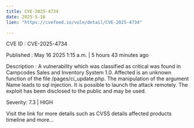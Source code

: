 ```yaml
---
title: CVE-2025-4734
date: 2025-5-16
lien: "https://cvefeed.io/vuln/detail/CVE-2025-4734"

---
```


CVE ID : CVE-2025-4734

Published :  May 16
2025
1:15 a.m. | 5 hours
43 minutes ago

Description : A vulnerability
which was classified as critical
was found in Campcodes Sales and Inventory System 1.0. Affected is an unknown function of the file /pages/ci_update.php. The manipulation of the argument Name leads to sql injection. It is possible to launch the attack remotely. The exploit has been disclosed to the public and may be used.

Severity: 7.3 | HIGH

Visit the link for more details
such as CVSS details
affected products
timeline
and more...
